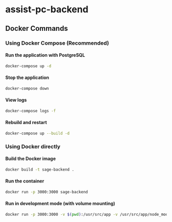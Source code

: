 # assist-pc-backend

## Docker Commands

### Using Docker Compose (Recommended)

#### Run the application with PostgreSQL
```bash
docker-compose up -d
```

#### Stop the application
```bash
docker-compose down
```

#### View logs
```bash
docker-compose logs -f
```

#### Rebuild and restart
```bash
docker-compose up --build -d
```

### Using Docker directly

#### Build the Docker image
```bash
docker build -t sage-backend .
```

#### Run the container
```bash
docker run -p 3000:3000 sage-backend
```

#### Run in development mode (with volume mounting)
```bash
docker run -p 3000:3000 -v $(pwd):/usr/src/app -v /usr/src/app/node_modules sage-backend
```